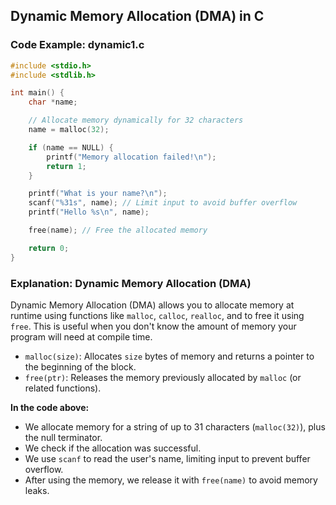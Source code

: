 ## Dynamic Memory Allocation (DMA) in C

### Code Example: dynamic1.c

```c
#include <stdio.h>
#include <stdlib.h>

int main() {
    char *name;

    // Allocate memory dynamically for 32 characters
    name = malloc(32);

    if (name == NULL) {
        printf("Memory allocation failed!\n");
        return 1;
    }

    printf("What is your name?\n");
    scanf("%31s", name); // Limit input to avoid buffer overflow
    printf("Hello %s\n", name);

    free(name); // Free the allocated memory

    return 0;
}
```

### Explanation: Dynamic Memory Allocation (DMA)

Dynamic Memory Allocation (DMA) allows you to allocate memory at runtime using functions like `malloc`, `calloc`, `realloc`, and to free it using `free`. This is useful when you don't know the amount of memory your program will need at compile time.

- `malloc(size)`: Allocates `size` bytes of memory and returns a pointer to the beginning of the block.
- `free(ptr)`: Releases the memory previously allocated by `malloc` (or related functions).

**In the code above:**
- We allocate memory for a string of up to 31 characters (`malloc(32)`), plus the null terminator.
- We check if the allocation was successful.
- We use `scanf` to read the user's name, limiting input to prevent buffer overflow.
- After using the memory, we release it with `free(name)` to avoid memory leaks.
